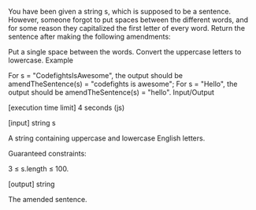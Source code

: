 You have been given a string s, which is supposed to be a sentence. However, someone forgot to put spaces between the different words, and for some reason they capitalized the first letter of every word. Return the sentence after making the following amendments:

Put a single space between the words.
Convert the uppercase letters to lowercase.
Example

For s = "CodefightsIsAwesome", the output should be
amendTheSentence(s) = "codefights is awesome";
For s = "Hello", the output should be
amendTheSentence(s) = "hello".
Input/Output

[execution time limit] 4 seconds (js)

[input] string s

A string containing uppercase and lowercase English letters.

Guaranteed constraints:

3 ≤ s.length ≤ 100.

[output] string

The amended sentence.

